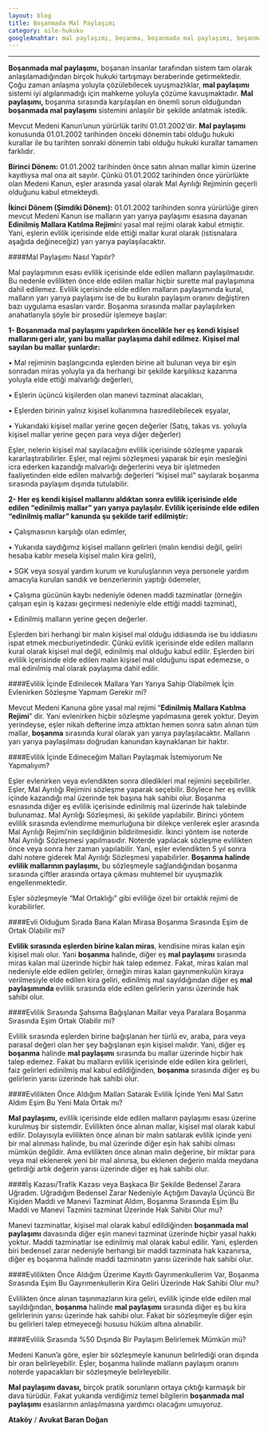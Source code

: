 ```yaml
---
layout: blog
title: Boşanmada Mal Paylaşımı
category: aile-hukuku
googleAnahtar: mal paylaşımı, boşanma, boşanmada mal paylaşımı, boşanmada mal paylaşımı nasıl olur?  boşanma halinde evlilik mallarının paylaşımı, mal paylaşımı davası, mal paylaşımı boşanma, medeni kanun boşanmada mal paylaşımı, boşanmada mal paylaşımı kanunu, mal paylaşımı nasıl olur? mal paylaşımı kanunu, edinilmiş mallara katılma rejimi, avukat, Avukat Baran Doğan
---
```


---
**Boşanmada mal paylaşımı,** boşanan insanlar tarafından sistem tam olarak anlaşılamadığından birçok hukuki tartışmayı beraberinde getirmektedir. Çoğu zaman anlaşma yoluyla çözülebilecek uyuşmazlıklar, **mal paylaşımı** sistemi iyi algılanmadığı için mahkeme yoluyla çözüme kavuşmaktadır. **Mal paylaşımı,** boşanma sırasında karşılaşılan en önemli sorun olduğundan **boşanmada mal paylaşımı** sistemini anlaşılır bir şekilde anlatmak istedik.

Mevcut Medeni Kanun’unun yürürlük tarihi 01.01.2002’dir. **Mal paylaşımı** konusunda 01.01.2002 tarihinden önceki dönemin tabi olduğu hukuki kurallar ile bu tarihten sonraki dönemin tabi olduğu hukuki kurallar tamamen farklıdır. 

**Birinci Dönem:** 01.01.2002 tarihinden önce satın alınan mallar kimin üzerine kayıtlıysa mal ona ait sayılır. Çünkü 01.01.2002 tarihinden önce yürürlükte olan Medeni Kanun, eşler arasında yasal olarak Mal Ayrılığı Rejiminin geçerli olduğunu kabul etmekteydi.

**İkinci Dönem (Şimdiki Dönem):** 01.01.2002 tarihinden sonra yürürlüğe giren mevcut Medeni Kanun ise malların yarı yarıya paylaşımı esasına dayanan **Edinilmiş Mallara Katılma Rejimi**ni yasal mal rejimi olarak kabul etmiştir. Yani, eşlerin evlilik içerisinde elde ettiği mallar kural olarak (istisnalara aşağıda değineceğiz) yarı yarıya paylaşılacaktır.

####Mal Paylaşımı Nasıl Yapılır?

Mal paylaşımının esası evlilik içerisinde elde edilen malların paylaşılmasıdır. Bu nedenle evlilikten önce elde edilen mallar hiçbir surette mal paylaşımına dahil edilemez. Evlilik içerisinde elde edilen malların paylaşımında kural, malların yarı yarıya paylaşımı ise de bu kuralın paylaşım oranını değiştiren bazı uygulama esasları vardır. Boşanma sırasında mallar paylaşılırken anahatlarıyla şöyle bir prosedür işlemeye başlar:

**1- Boşanmada mal paylaşımı yapılırken öncelikle her eş kendi kişisel mallarını geri alır, yani bu mallar paylaşıma dahil edilmez. Kişisel mal sayılan bu mallar şunlardır:**

•	Mal rejiminin başlangıcında eşlerden birine ait bulunan veya bir eşin sonradan miras yoluyla ya da herhangi bir şekilde karşılıksız kazanma yoluyla elde ettiği malvarlığı değerleri,

•	Eşlerin üçüncü kişilerden olan manevi tazminat alacakları,

•	Eşlerden birinin yalnız kişisel kullanımına hasredilebilecek eşyalar,

•	Yukarıdaki kişisel mallar yerine geçen değerler (Satış, takas vs. yoluyla kişisel mallar yerine geçen para veya diğer değerler)

Eşler, nelerin kişisel mal sayılacağını evlilik içerisinde sözleşme yaparak 	kararlaştırabilirler. Eşler, mal rejimi sözleşmesi yaparak bir eşin mesleğini icra ederken 	kazandığı malvarlığı değerlerini veya bir işletmeden faaliyetinden elde edilen malvarlığı 	değerleri “kişisel mal” sayılarak boşanma sırasında paylaşım dışında tutulabilir.	   

**2- Her eş kendi kişisel mallarını aldıktan sonra evlilik içerisinde elde edilen “edinilmiş mallar” yarı yarıya paylaşılır. Evlilik içerisinde elde edilen “edinilmiş mallar” kanunda şu şekilde tarif edilmiştir:**

•	Çalışmasının karşılığı olan edimler,

•	Yukarıda saydığımız kişisel malların gelirleri (malın kendisi değil, geliri hesaba katılır mesela kişisel malın kira geliri),

•	SGK veya sosyal yardım kurum ve kuruluşlarının veya personele yardım amacıyla kurulan sandık ve benzerlerinin yaptığı ödemeler,

•	Çalışma gücünün kaybı nedeniyle ödenen maddi tazminatlar (örneğin çalışan eşin iş kazası geçirmesi nedeniyle elde ettiği maddi tazminat),

•	Edinilmiş malların yerine geçen değerler.

Eşlerden biri herhangi bir malın kişisel mal olduğu iddiasında ise bu iddiasını ispat etmek mecburiyetindedir. Çünkü evlilik içerisinde elde edilen malların kural olarak kişisel mal değil, edinilmiş mal olduğu kabul edilir. Eşlerden biri evlilik içerisinde elde edilen malın kişisel mal olduğunu ispat edemezse, o mal edinilmiş mal olarak paylaşıma dahil edilir.

####Evlilik İçinde Edinilecek Mallara Yarı Yarıya Sahip Olabilmek İçin Evlenirken Sözleşme Yapmam Gerekir mi?

Mevcut Medeni Kanuna göre yasal mal rejimi “**Edinilmiş Mallara Katılma Rejimi**” dir. Yani evlenirken hiçbir sözleşme yapılmasına gerek yoktur. Deyim yerindeyse, eşler nikah defterine imza attıktan hemen sonra satın alınan tüm mallar, **boşanma** sırasında kural olarak yarı yarıya paylaşılacaktır.  Malların yarı yarıya paylaşılması doğrudan kanundan kaynaklanan bir haktır.

####Evlilik İçinde Edineceğim Malları Paylaşmak İstemiyorum Ne Yapmalıyım?

Eşler evlenirken veya evlendikten sonra diledikleri mal rejimini seçebilirler. Eşler, Mal Ayrılığı Rejimini sözleşme yaparak seçebilir. Böylece her eş evlilik içinde kazandığı mal üzerinde tek başına hak sahibi olur. Boşanma esnasında diğer eş evlilik içerisinde edinilmiş mal üzerinde hak talebinde bulunamaz. Mal Ayrılığı Sözleşmesi, iki şekilde yapılabilir. Birinci yöntem evlilik sırasında evlendirme memurluğuna bir dilekçe verilerek eşler arasında Mal Ayrılığı Rejimi’nin seçildiğinin bildirilmesidir. İkinci yöntem ise noterde Mal Ayrılığı Sözleşmesi yapılmasıdır. Noterde yapılacak sözleşme evlilikten önce veya sonra her zaman yapılabilir. Yani, eşler evlendikten 5 yıl sonra dahi notere giderek Mal Ayrılığı Sözleşmesi yapabilirler. **Boşanma halinde evlilik mallarının paylaşımı,** bu sözleşmeyle sağlandığından boşanma sırasında çiftler arasında ortaya çıkması muhtemel bir uyuşmazlık engellenmektedir. 

Eşler sözleşmeyle “Mal Ortaklığı” gibi  evliliğe özel bir ortaklık rejimi de kurabilirler.

####Evli Olduğum Sırada Bana Kalan Mirasa Boşanma Sırasında Eşim de Ortak Olabilir mi?

**Evlilik sırasında eşlerden birine kalan miras**,  kendisine miras kalan eşin kişisel malı olur. Yani **boşanma** halinde, diğer eş **mal paylaşımı** sırasında miras kalan mal üzerinde hiçbir hak talep edemez. Fakat, miras kalan mal nedeniyle elde edilen gelirler, örneğin miras kalan gayrımenkulün kiraya verilmesiyle elde edilen kira geliri, edinilmiş mal sayıldığından diğer eş **mal paylaşımında** evlilik sırasında elde edilen gelirlerin yarısı üzerinde hak sahibi olur.

####Evlilik Sırasında Şahsıma Bağışlanan Mallar veya Paralara Boşanma Sırasında Eşim Ortak Olabilir mi?

Evlilik sırasında eşlerden birine bağışlanan her türlü ev, araba, para veya parasal değeri olan her şey  bağışlanan eşin kişisel malıdır. Yani, diğer eş **boşanma** halinde **mal paylaşımı** sırasında bu mallar üzerinde hiçbir hak talep edemez. Fakat bu malların evlilik içerisinde elde edilen kira gelirleri, faiz gelirleri edinilmiş mal kabul edildiğinden, **boşanma** sırasında diğer eş bu gelirlerin yarısı üzerinde hak sahibi olur.

####Evlilikten Önce Aldığım Malları Satarak Evlilik İçinde Yeni Mal Satın Aldım Eşim Bu Yeni Mala Ortak mı?

**Mal paylaşımı,** evlilik içerisinde elde edilen malların paylaşımı esası üzerine kurulmuş bir sistemdir. Evlilikten önce alınan mallar, kişisel mal olarak kabul edilir. Dolayısıyla evlilikten önce alınan bir malın satılarak evlilik içinde yeni bir mal alınması halinde, bu mal üzerinde diğer eşin hak sahibi olması mümkün değildir. Ama evlilikten önce alınan malın değerine, bir miktar para veya mal eklenerek yeni bir mal alınırsa, bu eklenen değerin malda meydana getirdiği artık değerin yarısı üzerinde diğer eş hak sahibi olur.

####İş Kazası/Trafik Kazası veya Başkaca Bir Şekilde Bedensel Zarara Uğradım. Uğradığım Bedensel Zarar Nedeniyle Açtığım Davayla Üçüncü Bir Kişiden Maddi ve Manevi Tazminat Aldım, Boşanma Sırasında Eşim Bu Maddi ve Manevi Tazmini tazminat Üzerinde Hak Sahibi Olur mu?

Manevi tazminatlar, kişisel mal olarak kabul edildiğinden **boşanmada mal paylaşımı** davasında diğer eşin manevi tazminat üzerinde hiçbir yasal hakkı yoktur. Maddi tazminatlar ise edinilmiş mal olarak kabul edilir. Yani, eşlerden biri bedensel zarar nedeniyle herhangi bir maddi tazminata hak kazanırsa, diğer eş boşanma halinde maddi tazminatın yarısı üzerinde hak sahibi olur.

####Evlilikten Önce Aldığım Üzerime Kayıtlı Gayrımenkullerim Var, Boşanma Sırasında Eşim Bu Gayrımenkullerin Kira Geliri Üzerinde Hak Sahibi Olur mu?

Evlilikten önce alınan taşınmazların kira geliri, evlilik içinde elde edilen mal sayıldığından, **boşanma** halinde **mal paylaşımı** sırasında diğer eş bu kira gelirlerinin yarısı üzerinde hak sahibi olur. Fakat bir sözleşmeyle diğer eşin bu gelirleri talep etmeyeceği hususu hüküm altına alınabilir.

####Evlilik Sırasında %50 Dışında Bir Paylaşım Belirlemek Mümkün mü?

Medeni Kanun’a göre, eşler bir sözleşmeyle kanunun belirlediği oran dışında bir oran belirleyebilir. Eşler, boşanma halinde malların paylaşım oranını noterde yapacakları bir sözleşmeyle belirleyebilir.

**Mal paylaşımı davası,** birçok pratik sorunların ortaya çıktığı karmaşık bir dava türüdür. Fakat yukarıda verdiğimiz temel bilgilerin **boşanmada mal paylaşımı** esaslarının anlaşılmasına yardımcı olacağını umuyoruz.

**Ataköy** / **Avukat Baran Doğan**
